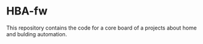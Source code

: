 # HBA-fw
This repository contains the code for a core board of a projects about home and bulding automation.
